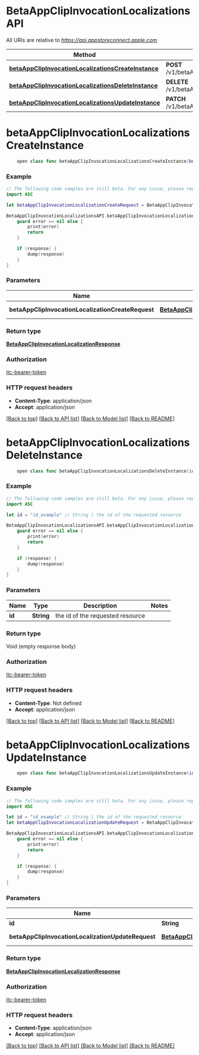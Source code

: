 # BetaAppClipInvocationLocalizationsAPI

All URIs are relative to *https://api.appstoreconnect.apple.com*

Method | HTTP request | Description
------------- | ------------- | -------------
[**betaAppClipInvocationLocalizationsCreateInstance**](BetaAppClipInvocationLocalizationsAPI.md#betaappclipinvocationlocalizationscreateinstance) | **POST** /v1/betaAppClipInvocationLocalizations | 
[**betaAppClipInvocationLocalizationsDeleteInstance**](BetaAppClipInvocationLocalizationsAPI.md#betaappclipinvocationlocalizationsdeleteinstance) | **DELETE** /v1/betaAppClipInvocationLocalizations/{id} | 
[**betaAppClipInvocationLocalizationsUpdateInstance**](BetaAppClipInvocationLocalizationsAPI.md#betaappclipinvocationlocalizationsupdateinstance) | **PATCH** /v1/betaAppClipInvocationLocalizations/{id} | 


# **betaAppClipInvocationLocalizationsCreateInstance**
```swift
    open class func betaAppClipInvocationLocalizationsCreateInstance(betaAppClipInvocationLocalizationCreateRequest: BetaAppClipInvocationLocalizationCreateRequest, completion: @escaping (_ data: BetaAppClipInvocationLocalizationResponse?, _ error: Error?) -> Void)
```



### Example
```swift
// The following code samples are still beta. For any issue, please report via http://github.com/OpenAPITools/openapi-generator/issues/new
import ASC

let betaAppClipInvocationLocalizationCreateRequest = BetaAppClipInvocationLocalizationCreateRequest(data: BetaAppClipInvocationLocalizationCreateRequest_data(type: "type_example", attributes: BetaAppClipInvocationLocalizationInlineCreate_attributes(title: "title_example", locale: "locale_example"), relationships: BetaAppClipInvocationLocalizationCreateRequest_data_relationships(betaAppClipInvocation: BetaAppClipInvocationLocalizationCreateRequest_data_relationships_betaAppClipInvocation(data: BetaAppClipInvocationLocalizationInlineCreate_relationships_betaAppClipInvocation_data(type: "type_example", id: "id_example"))))) // BetaAppClipInvocationLocalizationCreateRequest | BetaAppClipInvocationLocalization representation

BetaAppClipInvocationLocalizationsAPI.betaAppClipInvocationLocalizationsCreateInstance(betaAppClipInvocationLocalizationCreateRequest: betaAppClipInvocationLocalizationCreateRequest) { (response, error) in
    guard error == nil else {
        print(error)
        return
    }

    if (response) {
        dump(response)
    }
}
```

### Parameters

Name | Type | Description  | Notes
------------- | ------------- | ------------- | -------------
 **betaAppClipInvocationLocalizationCreateRequest** | [**BetaAppClipInvocationLocalizationCreateRequest**](BetaAppClipInvocationLocalizationCreateRequest.md) | BetaAppClipInvocationLocalization representation | 

### Return type

[**BetaAppClipInvocationLocalizationResponse**](BetaAppClipInvocationLocalizationResponse.md)

### Authorization

[itc-bearer-token](../README.md#itc-bearer-token)

### HTTP request headers

 - **Content-Type**: application/json
 - **Accept**: application/json

[[Back to top]](#) [[Back to API list]](../README.md#documentation-for-api-endpoints) [[Back to Model list]](../README.md#documentation-for-models) [[Back to README]](../README.md)

# **betaAppClipInvocationLocalizationsDeleteInstance**
```swift
    open class func betaAppClipInvocationLocalizationsDeleteInstance(id: String, completion: @escaping (_ data: Void?, _ error: Error?) -> Void)
```



### Example
```swift
// The following code samples are still beta. For any issue, please report via http://github.com/OpenAPITools/openapi-generator/issues/new
import ASC

let id = "id_example" // String | the id of the requested resource

BetaAppClipInvocationLocalizationsAPI.betaAppClipInvocationLocalizationsDeleteInstance(id: id) { (response, error) in
    guard error == nil else {
        print(error)
        return
    }

    if (response) {
        dump(response)
    }
}
```

### Parameters

Name | Type | Description  | Notes
------------- | ------------- | ------------- | -------------
 **id** | **String** | the id of the requested resource | 

### Return type

Void (empty response body)

### Authorization

[itc-bearer-token](../README.md#itc-bearer-token)

### HTTP request headers

 - **Content-Type**: Not defined
 - **Accept**: application/json

[[Back to top]](#) [[Back to API list]](../README.md#documentation-for-api-endpoints) [[Back to Model list]](../README.md#documentation-for-models) [[Back to README]](../README.md)

# **betaAppClipInvocationLocalizationsUpdateInstance**
```swift
    open class func betaAppClipInvocationLocalizationsUpdateInstance(id: String, betaAppClipInvocationLocalizationUpdateRequest: BetaAppClipInvocationLocalizationUpdateRequest, completion: @escaping (_ data: BetaAppClipInvocationLocalizationResponse?, _ error: Error?) -> Void)
```



### Example
```swift
// The following code samples are still beta. For any issue, please report via http://github.com/OpenAPITools/openapi-generator/issues/new
import ASC

let id = "id_example" // String | the id of the requested resource
let betaAppClipInvocationLocalizationUpdateRequest = BetaAppClipInvocationLocalizationUpdateRequest(data: BetaAppClipInvocationLocalizationUpdateRequest_data(type: "type_example", id: "id_example", attributes: BetaAppClipInvocationLocalizationUpdateRequest_data_attributes(title: "title_example"))) // BetaAppClipInvocationLocalizationUpdateRequest | BetaAppClipInvocationLocalization representation

BetaAppClipInvocationLocalizationsAPI.betaAppClipInvocationLocalizationsUpdateInstance(id: id, betaAppClipInvocationLocalizationUpdateRequest: betaAppClipInvocationLocalizationUpdateRequest) { (response, error) in
    guard error == nil else {
        print(error)
        return
    }

    if (response) {
        dump(response)
    }
}
```

### Parameters

Name | Type | Description  | Notes
------------- | ------------- | ------------- | -------------
 **id** | **String** | the id of the requested resource | 
 **betaAppClipInvocationLocalizationUpdateRequest** | [**BetaAppClipInvocationLocalizationUpdateRequest**](BetaAppClipInvocationLocalizationUpdateRequest.md) | BetaAppClipInvocationLocalization representation | 

### Return type

[**BetaAppClipInvocationLocalizationResponse**](BetaAppClipInvocationLocalizationResponse.md)

### Authorization

[itc-bearer-token](../README.md#itc-bearer-token)

### HTTP request headers

 - **Content-Type**: application/json
 - **Accept**: application/json

[[Back to top]](#) [[Back to API list]](../README.md#documentation-for-api-endpoints) [[Back to Model list]](../README.md#documentation-for-models) [[Back to README]](../README.md)

